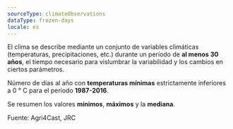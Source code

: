 ```yaml
---
sourceType: climateObservations
dataType: frozen-days
locale: es
---
```

El clima se describe mediante un conjunto de variables climáticas (temperaturas, precipitaciones, etc.) durante un período de **al menos 30 años**, el tiempo necesario para vislumbrar la variabilidad y los cambios en ciertos parámetros.

Número de días al año con **temperaturas mínimas** estrictamente inferiores a 0
° C para el período **1987-2016**.

Se resumen los valores **mínimos**, **máximos** y la **mediana**.

Fuente: Agri4Cast, JRC
